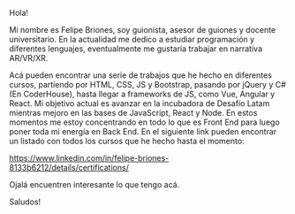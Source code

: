 Hola!

Mi nombre es Felipe Briones, soy guionista, asesor de guiones y docente universitario. En la actualidad me dedico a estudiar programación y diferentes lenguajes, eventualmente me gustaría trabajar en narrativa AR/VR/XR.

Acá pueden encontrar una serie de trabajos que he hecho en diferentes cursos, partiendo por HTML, CSS, JS y Bootstrap, pasando por jQuery y C#(En CoderHouse), hasta llegar a frameworks de JS, como Vue, Angular y React. Mi objetivo actual es avanzar en la incubadora de Desafío Latam mientras mejoro en las bases de JavaScript, React y Node. En estos momentos me estoy concentrando en todo lo que es Front End para luego poner toda mi energía en Back End.
En el siguiente link pueden encontrar un listado con todos los cursos que he hecho hasta el momento:

https://www.linkedin.com/in/felipe-briones-8133b6212/details/certifications/

Ojalá encuentren interesante lo que tengo acá.

Saludos!
